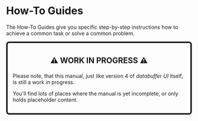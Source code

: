 # How-To Guides

The How-To Guides give you specific step-by-step instructions how to achieve a common task or solve a common problem.

<div style="padding:1em;border-color:var(--fg);border-width:4px;border-radius:8px;border-style:solid;">

<p style="font-size:150%;font-weight:bold;text-align:center;">⚠️ WORK IN PROGRESS ⚠️</p>

Please note, that this manual, just like version 4 of _databuffer UI_ itself, is still a work in progress.

You'll find lots of places where the manual is yet incomplete, or only holds placeholder content.

</div>
